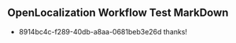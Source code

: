 ## OpenLocalization Workflow Test MarkDown
* 8914bc4c-f289-40db-a8aa-0681beb3e26d thanks!

<!--HONumber=Jul16_HO5-->


